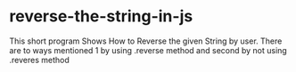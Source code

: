 # reverse-the-string-in-js
This short program Shows How to Reverse the given String by user.
There are to ways mentioned 1 by using .reverse method
and second by not using .reveres method

